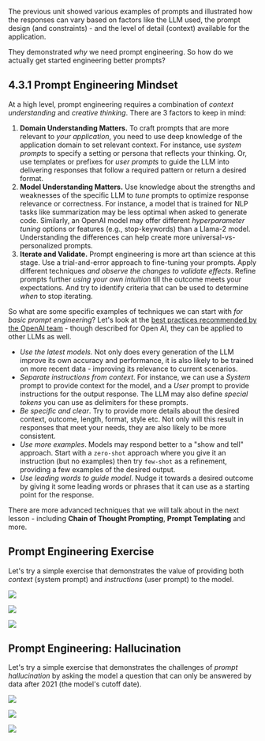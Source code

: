 <!--
LESSON TEMPLATE:
This unit should cover core concept #1.
Reinforce the concept with examples and references.

CONCEPT #3:
Prompt Engineering Techniques.
What are some basic techniques for prompt engineering?
Illustrate it with some exercises.
-->

The previous unit showed various examples of prompts and illustrated how the responses can vary based on factors like the LLM used, the prompt design (and constraints) - and the level of detail (context) available for the application.

They demonstrated _why_ we need prompt engineering. So how do we actually get started engineering better prompts?

## 4.3.1 Prompt Engineering Mindset

At a high level, prompt engineering requires a combination of _context understanding_ and _creative thinking_. There are 3 factors to keep in mind:
 
 1. **Domain Understanding Matters.** To craft prompts that are more relevant to _your application_, you need to use deep knowledge of the application domain to set relevant context. For instance, use _system prompts_ to specify a setting or persona that reflects your thinking. Or, use templates or prefixes for _user prompts_ to guide the LLM into delivering responses that follow a required pattern or return a desired format.
 2. **Model Understanding Matters.** Use knowledge about the strengths and weaknesses of the specific LLM to _tune_ prompts to optimize response relevance or correctness. For instance, a model that is trained for NLP tasks like summarization may be less optimal when asked to generate code. Similarly, an OpenAI model may offer different _hyperparameter tuning_ options or features (e.g., stop-keywords) than a Llama-2 model. Understanding the differences can help create more universal-vs-personalized prompts.
 3. **Iterate and Validate.** Prompt engineering is more art than science at this stage. Use a trial-and-error approach to fine-tuning your prompts. Apply different techniques _and observe the changes to validate effects_. Refine prompts further _using your own intuition_ till the outcome meets your expectations. And try to identify criteria that can be used to determine _when_ to stop iterating.

So what are some specific examples of techniques we can start with _for basic prompt engineering_? Let's look at the [best practices recommended by the OpenAI team](https://help.openai.com/en/articles/6654000-best-practices-for-prompt-engineering-with-openai-api) - though described for Open AI, they can be applied to other LLMs as well.
 * _Use the latest models._ Not only does every generation of the LLM improve its own accuracy and performance, it is also likely to be trained on more recent data - improving its relevance to current scenarios.
 * _Separate instructions from context_. For instance, we can use a _System_ prompt to provide context for the model, and a _User_ prompt to provide instructions for the output response. The LLM may also define _special tokens_ you can use as delimiters for these prompts.
 * _Be specific and clear_. Try to provide more details about the desired context, outcome, length, format, style etc. Not only will this result in responses that meet your needs, they are also likely to be more consistent.
 * _Use more examples_. Models may respond better to a "show and tell" approach. Start with a `zero-shot` approach where you give it an instruction (but no examples) then try `few-shot` as a refinement, providing a few examples of the desired output.
 * _Use leading words to guide model_. Nudge it towards a desired outcome by giving it some leading words or phrases that it can use as a starting point for the response.

There are more advanced techniques that we will talk about in the next lesson - including **Chain of Thought Prompting**, **Prompt Templating** and more.

## Prompt Engineering Exercise

Let's try a simple exercise that demonstrates the value of providing both _context_ (system prompt) and _instructions_ (user prompt) to the model.

![](./assets/prompt-engineer-1.png)

![](./assets/prompt-engineer-2.png)

![](./assets/prompt-engineer-3.png)

## Prompt Engineering: Hallucination

Let's try a simple exercise that demonstrates the challenges of _prompt hallucination_ by asking the model a question that can only be answered by data after 2021 (the model's cutoff date).

![](./assets/prompt-engineer-4.png)

![](./assets/prompt-engineer-5.png)

![](./assets/prompt-engineer-6.png)

